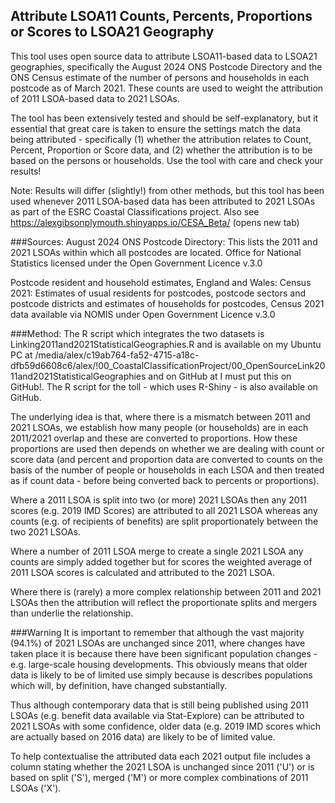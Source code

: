 ## Attribute LSOA11 Counts, Percents, Proportions or Scores to LSOA21 Geography

This tool uses open source data to attribute LSOA11-based data to LSOA21 geographies, specifically the August 2024 ONS Postcode Directory and the ONS Census estimate of the number of persons and households in each postcode as of March 2021. These counts are used to weight the attribution of 2011 LSOA-based data to 2021 LSOAs.

The tool has been extensively tested and should be self-explanatory, but it essential that great care is taken to ensure the settings match the data being attributed - specifically (1) whether the attribution relates to Count, Percent, Proportion or Score data, and (2) whether the attribution is to be based on the persons or households. Use the tool with care and check your results!

Note: Results will differ (slightly!) from other methods, but this tool has been used whenever 2011 LSOA-based data has been attributed to 2021 LSOAs as part of the ESRC Coastal Classifications project. Also see https://alexgibsonplymouth.shinyapps.io/CESA_Beta/ (opens new tab)

###Sources:
August 2024 ONS Postcode Directory: This lists the 2011 and 2021 LSOAs within which all postcodes are located. Office for National Statistics licensed under the Open Government Licence v.3.0

Postcode resident and household estimates, England and Wales: Census 2021: Estimates of usual residents for postcodes, postcode sectors and postcode districts and estimates of households for postcodes, Census 2021 data available via NOMIS under Open Government Licence v.3.0

###Method:
The R script which integrates the two datasets is Linking2011and2021StatisticalGeographies.R and is available on my Ubuntu PC at /media/alex/c19ab764-fa52-4715-a18c-dfb59d6608c6/alex/!00_CoastalClassificationProject/00_OpenSourceLink2011and2021StatisticalGeographies and on GitHub at I must put this on GitHub!. The R script for the toll - which uses R-Shiny - is also available on GitHub.

The underlying idea is that, where there is a mismatch between 2011 and 2021 LSOAs, we establish how many people (or households) are in each 2011/2021 overlap and these are converted to proportions. How these proportions are used then depends on whether we are dealing with count or score data (and percent and proportion data are converted to counts on the basis of the number of people or households in each LSOA and then treated as if count data - before being converted back to percents or proportions).

Where a 2011 LSOA is split into two (or more) 2021 LSOAs then any 2011 scores (e.g. 2019 IMD Scores) are attributed to all 2021 LSOA whereas any counts (e.g. of recipients of benefits) are split proportionately between the two 2021 LSOAs.

Where a number of 2011 LSOA merge to create a single 2021 LSOA any counts are simply added together but for scores the weighted average of 2011 LSOA scores is calculated and attributed to the 2021 LSOA.

Where there is (rarely) a more complex relationship between 2011 and 2021 LSOAs then the attribution will reflect the proportionate splits and mergers than underlie the relationship.

###Warning
It is important to remember that although the vast majority (94.1%) of 2021 LSOAs are unchanged since 2011, where changes have taken place it is because there have been significant population changes - e.g. large-scale housing developments. This obviously means that older data is likely to be of limited use simply because is describes populations which will, by definition, have changed substantially.

Thus although contemporary data that is still being published using 2011 LSOAs (e.g. benefit data available via Stat-Explore) can be attributed to 2021 LSOAs with some confidence, older data (e.g. 2019 IMD scores which are actually based on 2016 data) are likely to be of limited value.

To help contextualise the attributed data each 2021 output file includes a column stating whether the 2021 LSOA is unchanged since 2011 ('U') or is based on split ('S'), merged ('M') or more complex combinations of 2011 LSOAs ('X').
